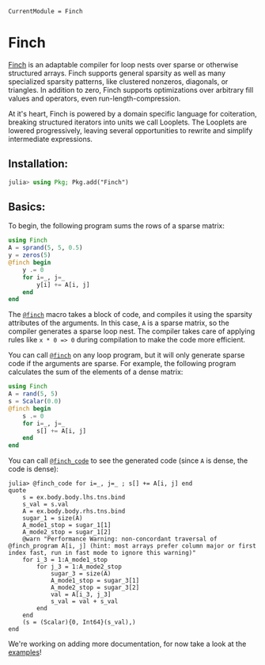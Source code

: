 ```@meta
CurrentModule = Finch
```

# Finch

[Finch](https://github.com/willow-ahrens/Finch.jl) is an adaptable compiler for
loop nests over sparse or otherwise structured arrays. Finch supports general
sparsity as well as many specialized sparsity patterns, like clustered nonzeros,
diagonals, or triangles.  In addition to zero, Finch supports optimizations over
arbitrary fill values and operators, even run-length-compression.

At it's heart, Finch is powered by a domain specific language for coiteration,
breaking structured iterators into units we call Looplets. The Looplets are
lowered progressively, leaving several opportunities to rewrite and simplify
intermediate expressions.

## Installation:

```julia
julia> using Pkg; Pkg.add("Finch")
```

## Basics:

To begin, the following program sums the rows of a sparse matrix:
```julia
using Finch
A = sprand(5, 5, 0.5)
y = zeros(5)
@finch begin
    y .= 0
    for i=_, j=_
        y[i] += A[i, j]
    end
end
```

The [`@finch`](@ref) macro takes a block of code, and compiles it using the sparsity
attributes of the arguments. In this case, `A` is a sparse matrix, so the
compiler generates a sparse loop nest. The compiler takes care of applying rules
like `x * 0 => 0` during compilation to make the code more efficient.

You can call [`@finch`](@ref) on any loop program, but it will only generate sparse code
if the arguments are sparse. For example, the following program calculates the
sum of the elements of a dense matrix:
```julia
using Finch
A = rand(5, 5)
s = Scalar(0.0)
@finch begin
    s .= 0
    for i=_, j=_
        s[] += A[i, j]
    end
end
```

You can call [`@finch_code`](@ref) to see the generated code (since `A` is dense, the
code is dense):
```jldoctest example1; setup=:(using Finch; A = rand(5, 5); s = Scalar(0))
julia> @finch_code for i=_, j=_ ; s[] += A[i, j] end
quote
    s = ex.body.body.lhs.tns.bind
    s_val = s.val
    A = ex.body.body.rhs.tns.bind
    sugar_1 = size(A)
    A_mode1_stop = sugar_1[1]
    A_mode2_stop = sugar_1[2]
    @warn "Performance Warning: non-concordant traversal of @finch_program A[i, j] (hint: most arrays prefer column major or first index fast, run in fast mode to ignore this warning)"
    for i_3 = 1:A_mode1_stop
        for j_3 = 1:A_mode2_stop
            sugar_3 = size(A)
            A_mode1_stop = sugar_3[1]
            A_mode2_stop = sugar_3[2]
            val = A[i_3, j_3]
            s_val = val + s_val
        end
    end
    (s = (Scalar){0, Int64}(s_val),)
end
```

We're working on adding more documentation, for now take a look at the
[examples](https://github.com/willow-ahrens/Finch.jl/blob/main/docs/examples)!